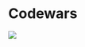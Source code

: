 # Codewars

<!-- This is a solution to the [QR code component challenge on Frontend Mentor](https://www.frontendmentor.io/challenges/qr-code-component-iux_sIO_H). Frontend Mentor challenges help you improve your coding skills by building realistic projects. 

## Table of contents

  - [Screenshot](#screenshot)
  - [Links](#links)
  - [My process](#my-process)
  - [Built with](#built-with)
  - [Author](#author)

### Screenshot -->

![](https://biolibre.fr/images/articles/codewars.jpg)

<!--
## My process

Only one div for the whole subject then let display flex do its magic.

### Built with

- Semantic HTML5 markup
- CSS custom properties
- Flexbox
- Mobile-first workflow

## Author

- Github - (https://github.com/RayaneKaddoury)
- Frontend Mentor - (https://www.frontendmentor.io/profile/RayaneKaddoury)
- Linkedin - (https://www.linkedin.com/in/rayane-kaddoury-aa4035185/) -->
